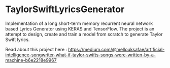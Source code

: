 # TaylorSwiftLyricsGenerator
Implementation of a long short-term memory recurrent neural network based Lyrics Generator using KERAS and TensorFlow. 
The project is an attempt to design, create and train a model from scratch to generate Taylor Swift lyrics.

Read about this project here : https://medium.com/@mellouksafae/artificial-intelligence-songwriter-what-if-taylor-swifts-songs-were-written-by-a-machine-b6e2218e9967
